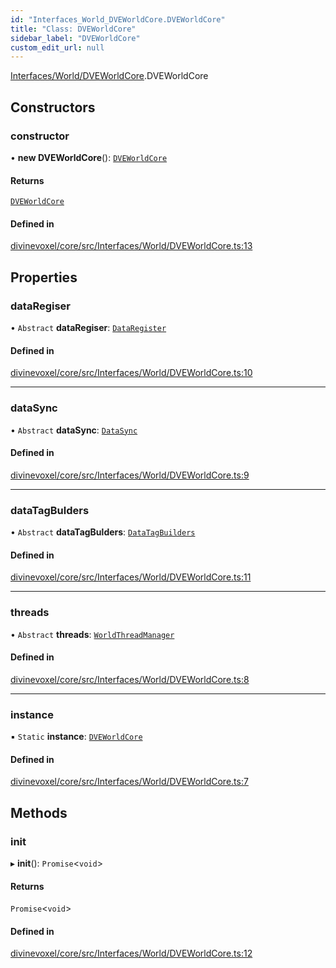 ```yaml
---
id: "Interfaces_World_DVEWorldCore.DVEWorldCore"
title: "Class: DVEWorldCore"
sidebar_label: "DVEWorldCore"
custom_edit_url: null
---
```


[Interfaces/World/DVEWorldCore](../modules/Interfaces_World_DVEWorldCore.md).DVEWorldCore

## Constructors

### constructor

• **new DVEWorldCore**(): [`DVEWorldCore`](Interfaces_World_DVEWorldCore.DVEWorldCore.md)

#### Returns

[`DVEWorldCore`](Interfaces_World_DVEWorldCore.DVEWorldCore.md)

#### Defined in

[divinevoxel/core/src/Interfaces/World/DVEWorldCore.ts:13](https://github.com/lucasdamianjohnson/DivineVoxelEngine/blob/596fa7391478620ed460dfb4856ff0a763b91c49/divinevoxel/core/src/Interfaces/World/DVEWorldCore.ts#L13)

## Properties

### dataRegiser

• `Abstract` **dataRegiser**: [`DataRegister`](Interfaces_World_Data_DataRegister.DataRegister.md)

#### Defined in

[divinevoxel/core/src/Interfaces/World/DVEWorldCore.ts:10](https://github.com/lucasdamianjohnson/DivineVoxelEngine/blob/596fa7391478620ed460dfb4856ff0a763b91c49/divinevoxel/core/src/Interfaces/World/DVEWorldCore.ts#L10)

___

### dataSync

• `Abstract` **dataSync**: [`DataSync`](Interfaces_World_Data_DataSync.DataSync.md)

#### Defined in

[divinevoxel/core/src/Interfaces/World/DVEWorldCore.ts:9](https://github.com/lucasdamianjohnson/DivineVoxelEngine/blob/596fa7391478620ed460dfb4856ff0a763b91c49/divinevoxel/core/src/Interfaces/World/DVEWorldCore.ts#L9)

___

### dataTagBulders

• `Abstract` **dataTagBulders**: [`DataTagBuilders`](Interfaces_World_Data_DataTagBuilders.DataTagBuilders.md)

#### Defined in

[divinevoxel/core/src/Interfaces/World/DVEWorldCore.ts:11](https://github.com/lucasdamianjohnson/DivineVoxelEngine/blob/596fa7391478620ed460dfb4856ff0a763b91c49/divinevoxel/core/src/Interfaces/World/DVEWorldCore.ts#L11)

___

### threads

• `Abstract` **threads**: [`WorldThreadManager`](Interfaces_World_Threads_WorldThreads.WorldThreadManager.md)

#### Defined in

[divinevoxel/core/src/Interfaces/World/DVEWorldCore.ts:8](https://github.com/lucasdamianjohnson/DivineVoxelEngine/blob/596fa7391478620ed460dfb4856ff0a763b91c49/divinevoxel/core/src/Interfaces/World/DVEWorldCore.ts#L8)

___

### instance

▪ `Static` **instance**: [`DVEWorldCore`](Interfaces_World_DVEWorldCore.DVEWorldCore.md)

#### Defined in

[divinevoxel/core/src/Interfaces/World/DVEWorldCore.ts:7](https://github.com/lucasdamianjohnson/DivineVoxelEngine/blob/596fa7391478620ed460dfb4856ff0a763b91c49/divinevoxel/core/src/Interfaces/World/DVEWorldCore.ts#L7)

## Methods

### init

▸ **init**(): `Promise`\<`void`\>

#### Returns

`Promise`\<`void`\>

#### Defined in

[divinevoxel/core/src/Interfaces/World/DVEWorldCore.ts:12](https://github.com/lucasdamianjohnson/DivineVoxelEngine/blob/596fa7391478620ed460dfb4856ff0a763b91c49/divinevoxel/core/src/Interfaces/World/DVEWorldCore.ts#L12)
